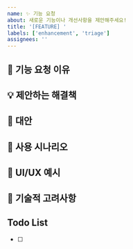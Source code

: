 ```yaml
---
name: ✨ 기능 요청
about: 새로운 기능이나 개선사항을 제안해주세요!
title: '[FEATURE] '
labels: ['enhancement', 'triage']
assignees: ''
---
```


## 🎯 기능 요청 이유
<!-- 이 기능이 필요한 이유나 해결하고자 하는 문제를 설명해주세요 -->

## 💡 제안하는 해결책
<!-- 원하는 기능이나 개선사항을 구체적으로 설명해주세요 -->

## 🔄 대안
<!-- 고려해볼 수 있는 다른 해결책이 있다면 설명해주세요 -->

## 📱 사용 시나리오
<!-- 이 기능이 어떻게 사용될지 예시를 들어 설명해주세요 -->

## 📸 UI/UX 예시
<!-- 가능하다면 UI/UX 디자인이나 스케치를 추가해주세요 -->

## 🔧 기술적 고려사항
<!-- 구현 시 고려해야 할 기술적 사항이 있다면 설명해주세요 -->

## Todo List
- [ ]
